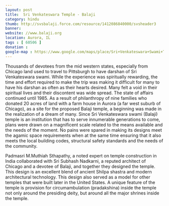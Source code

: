 ```yaml
---
layout: post
title: 	Sri Venkateswara Temple - Balaji
category: hindu
thumb: http://svsbalaji.force.com/resource/1412086840000/svsheader3
banner: 
website: //www.balaji.org
location: Aurora, IL
tags : [ 60506 ]
donation : 
google-map : https://www.google.com/maps/place/Sri+Venkateswara+Swami+Temple/@41.7907537,-88.3460941,15z/data=!4m2!3m1!1s0x0:0x15dde6976f80ea28?sa=X&ved=0CIgBEPwSMA1qFQoTCNT7sdrexMcCFcufgAodz80JqA
---
```


Thousands of devotees from the mid western states, especially from Chicago land used to travel to Pittsburgh to have darshan of Sri Venkateswara swami. While the experience was spiritually rewarding, the time and effort required to make the trip was making it difficult for many to have his darshan as often as their hearts desired. Many felt a void in their spiritual lives and their discontent was wide spread. The state of affairs continued until 1985. As a result of philanthropy of nine families who donated 20 acres of land with a farm house in Aurora (a far west suburb of Chicago), as a site for the proposed Balaji temple, a beginning was made in the realization of a dream of many. Since Sri Venkateswara swami (Balaji) temple is an institution that has to serve innumerable generations to come, plans were drawn on a magnificent scale related to the means available and the needs of the moment. No pains were spared in making its designs meet the agamic space requirements when at the same time ensuring that it also meets the local building codes, structural safety standards and the needs of the community.

 Padmasri M.Muthiah Sthapathy, a noted expert on temple construction in India collaborated with Sri Subhash Nadkarni, a reputed architect of Chicago and a devotee of Balaji, and together they designed the temple. This design is an excellent blend of ancient Shilpa shastra and modern architectural technology. This design also served as a model for other temples that were built later in the United States. A unique feature of the temple is provision for circumambulation (pradakshina) inside the temple not only around the presiding deity, but around all the major shrines inside the temple.